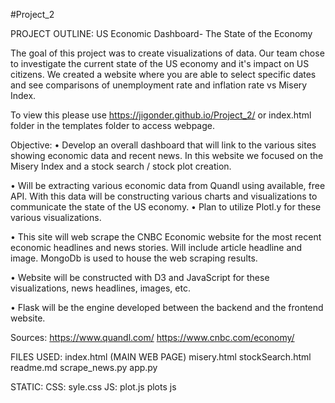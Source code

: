 #Project_2

PROJECT OUTLINE: US Economic Dashboard- The State of the Economy

The goal of this project was to create visualizations of data. Our team chose to investigate the current state of the US economy and it's impact on US citizens. 
We created a website where you are able to select specific dates and see comparisons of unemployment rate and inflation rate vs Misery Index. 

To view this please use https://jigonder.github.io/Project_2/ or index.html folder in the templates folder to access webpage. 

Objective:
•	Develop an overall dashboard that will link to the various sites showing economic data and recent news.  In this website we focused on the Misery Index and a stock search / stock plot creation.

•	Will be extracting various economic data from Quandl using available, free API.  With this data will be constructing various charts and visualizations to communicate the state of the US economy.
•	Plan to utilize Plotl.y for these various visualizations.

•	This site will web scrape the CNBC Economic website for the most recent economic headlines and news stories.  Will include article headline and image.  MongoDb is used to house the web scraping results.

•	Website will be constructed with D3 and JavaScript for these visualizations, news headlines, images, etc.

•	Flask will be the engine developed between the backend and the frontend website.

Sources:
https://www.quandl.com/
https://www.cnbc.com/economy/


FILES USED:
index.html (MAIN WEB PAGE) misery.html stockSearch.html readme.md scrape_news.py app.py

STATIC: 
CSS: syle.css 
JS: plot.js plots js

